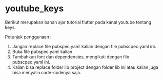 # youtube_keys

Berikut merupakan bahan ajar tutorial flutter pada kanal youtube tentang keys. 

Petunjuk penggunaan :  
1. Jangan replace file pubspec.yaml kalian dengan file pubscpec.yaml ini.
2. Buka file pubspec.yaml kalian
3. Tambahkan font dan dependencies, mengikuti dengan file pubscpec.yaml ini. 
4. Kalian bisa replace folder lib project dengan folder lib ini atau kalian juga bisa menyalin code-codenya saja.
